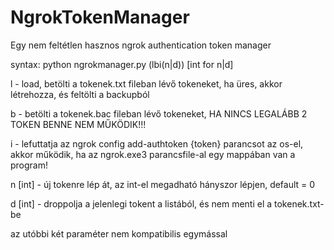 # NgrokTokenManager
Egy nem feltétlen hasznos ngrok authentication token manager

syntax: python ngrokmanager.py (lbi(n|d)) [int for n|d]

l - load, betölti a tokenek.txt fileban lévő tokeneket, ha üres, akkor létrehozza, és feltölti a backupból

b - betölti a tokenek.bac fileban lévő tokeneket, HA NINCS LEGALÁBB 2 TOKEN BENNE NEM MŰKÖDIK!!!

i - lefuttatja az ngrok config add-authtoken {token} parancsot az os-el, akkor működik, ha az ngrok.exe3 parancsfile-al egy mappában van a program!

n [int] - új tokenre lép át, az int-el megadható hányszor lépjen, default = 0

d [int] - droppolja a jelenlegi tokent a listából, és nem menti el a tokenek.txt-be

az utóbbi két paraméter nem kompatibilis egymással
